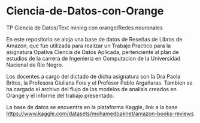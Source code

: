 # Ciencia-de-Datos-con-Orange
TP Ciencia de Datos/Text mining con orange/Redes neuronales

En este repositorio se aloja una base de datos de Reseñas de Libros de Amazon, que fue utilizada para realizar un Trabajo Practico para la asignatura Opativa Ciencia de Datos Aplicada, pertenciente al plan de estudios de la carrera de Ingenieria en Computacion de la Universidad Nacional de Rio Negro. 

Los docentes a cargo del dictado de dicha asignatura son la Dra Paola Britos, la Profesora Giuliana Fois y el Profesor Pablo Argañaras. 
Tambien se ha cargado el archivo del flujo de los modelos de analisis creados en Orange y el informe del trabajo presentado. 

La base de datos se encuentra en la plataforma Kaggle, link a la base https://www.kaggle.com/datasets/mohamedbakhet/amazon-books-reviews 

